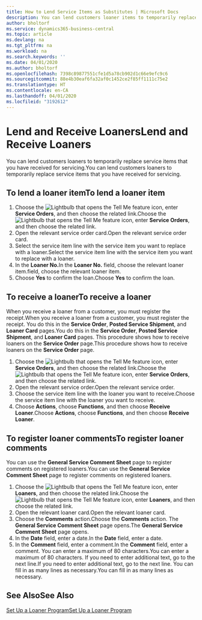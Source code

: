 ```yaml
---
title: How to Lend Service Items as Substitutes | Microsoft Docs
description: You can lend customers loaner items to temporarily replace service items that you have received for servicing.
author: bholtorf
ms.service: dynamics365-business-central
ms.topic: article
ms.devlang: na
ms.tgt_pltfrm: na
ms.workload: na
ms.search.keywords: ''
ms.date: 04/01/2020
ms.author: bholtorf
ms.openlocfilehash: 7398c89877551cfe1d5a78cb902d1c66e9efc9c6
ms.sourcegitcommit: 88e4b30eaf6fa32af0c1452ce2f85ff1111c75e2
ms.translationtype: HT
ms.contentlocale: en-CA
ms.lasthandoff: 04/01/2020
ms.locfileid: "3192612"
---
```

# <a name="lend-and-receive-loaners"></a><span data-ttu-id="62834-103">Lend and Receive Loaners</span><span class="sxs-lookup"><span data-stu-id="62834-103">Lend and Receive Loaners</span></span>
<span data-ttu-id="62834-104">You can lend customers loaners to temporarily replace service items that you have received for servicing.</span><span class="sxs-lookup"><span data-stu-id="62834-104">You can lend customers loaners to temporarily replace service items that you have received for servicing.</span></span>  
  
## <a name="to-lend-a-loaner-item"></a><span data-ttu-id="62834-105">To lend a loaner item</span><span class="sxs-lookup"><span data-stu-id="62834-105">To lend a loaner item</span></span>    
1. <span data-ttu-id="62834-106">Choose the ![Lightbulb that opens the Tell Me feature](media/ui-search/search_small.png "Tell me what you want to do") icon, enter **Service Orders**, and then choose the related link.</span><span class="sxs-lookup"><span data-stu-id="62834-106">Choose the ![Lightbulb that opens the Tell Me feature](media/ui-search/search_small.png "Tell me what you want to do") icon, enter **Service Orders**, and then choose the related link.</span></span>  
2. <span data-ttu-id="62834-107">Open the relevant service order card.</span><span class="sxs-lookup"><span data-stu-id="62834-107">Open the relevant service order card.</span></span>  
3. <span data-ttu-id="62834-108">Select the service item line with the service item you want to replace with a loaner.</span><span class="sxs-lookup"><span data-stu-id="62834-108">Select the service item line with the service item you want to replace with a loaner.</span></span>  
4. <span data-ttu-id="62834-109">In the **Loaner No.**</span><span class="sxs-lookup"><span data-stu-id="62834-109">In the **Loaner No.**</span></span> <span data-ttu-id="62834-110">field, choose the relevant loaner item.</span><span class="sxs-lookup"><span data-stu-id="62834-110">field, choose the relevant loaner item.</span></span>  
5. <span data-ttu-id="62834-111">Choose **Yes** to confirm the loan.</span><span class="sxs-lookup"><span data-stu-id="62834-111">Choose **Yes** to confirm the loan.</span></span>  

## <a name="to-receive-a-loaner"></a><span data-ttu-id="62834-112">To receive a loaner</span><span class="sxs-lookup"><span data-stu-id="62834-112">To receive a loaner</span></span>  
<span data-ttu-id="62834-113">When you receive a loaner from a customer, you must register the receipt.</span><span class="sxs-lookup"><span data-stu-id="62834-113">When you receive a loaner from a customer, you must register the receipt.</span></span> <span data-ttu-id="62834-114">You do this in the **Service Order**, **Posted Service Shipment**, and **Loaner Card** pages.</span><span class="sxs-lookup"><span data-stu-id="62834-114">You do this in the **Service Order**, **Posted Service Shipment**, and **Loaner Card** pages.</span></span> <span data-ttu-id="62834-115">This procedure shows how to receive loaners on the **Service Order** page.</span><span class="sxs-lookup"><span data-stu-id="62834-115">This procedure shows how to receive loaners on the **Service Order** page.</span></span>  
  
1. <span data-ttu-id="62834-116">Choose the ![Lightbulb that opens the Tell Me feature](media/ui-search/search_small.png "Tell me what you want to do") icon, enter **Service Orders**, and then choose the related link.</span><span class="sxs-lookup"><span data-stu-id="62834-116">Choose the ![Lightbulb that opens the Tell Me feature](media/ui-search/search_small.png "Tell me what you want to do") icon, enter **Service Orders**, and then choose the related link.</span></span>  
2. <span data-ttu-id="62834-117">Open the relevant service order.</span><span class="sxs-lookup"><span data-stu-id="62834-117">Open the relevant service order.</span></span>  
3. <span data-ttu-id="62834-118">Choose the service item line with the loaner you want to receive.</span><span class="sxs-lookup"><span data-stu-id="62834-118">Choose the service item line with the loaner you want to receive.</span></span>  
4. <span data-ttu-id="62834-119">Choose **Actions**, choose **Functions**, and then choose **Receive Loaner**.</span><span class="sxs-lookup"><span data-stu-id="62834-119">Choose **Actions**, choose **Functions**, and then choose **Receive Loaner**.</span></span>  

## <a name="to-register-loaner-comments"></a><span data-ttu-id="62834-120">To register loaner comments</span><span class="sxs-lookup"><span data-stu-id="62834-120">To register loaner comments</span></span>  
<span data-ttu-id="62834-121">You can use the **General Service Comment Sheet** page to register comments on registered loaners.</span><span class="sxs-lookup"><span data-stu-id="62834-121">You can use the **General Service Comment Sheet** page to register comments on registered loaners.</span></span>  
  
1. <span data-ttu-id="62834-122">Choose the ![Lightbulb that opens the Tell Me feature](media/ui-search/search_small.png "Tell me what you want to do") icon, enter **Loaners**, and then choose the related link.</span><span class="sxs-lookup"><span data-stu-id="62834-122">Choose the ![Lightbulb that opens the Tell Me feature](media/ui-search/search_small.png "Tell me what you want to do") icon, enter **Loaners**, and then choose the related link.</span></span>  
2. <span data-ttu-id="62834-123">Open the relevant loaner card.</span><span class="sxs-lookup"><span data-stu-id="62834-123">Open the relevant loaner card.</span></span>  
3. <span data-ttu-id="62834-124">Choose the **Comments** action.</span><span class="sxs-lookup"><span data-stu-id="62834-124">Choose the **Comments** action.</span></span> <span data-ttu-id="62834-125">The **General Service Comment Sheet** page opens.</span><span class="sxs-lookup"><span data-stu-id="62834-125">The **General Service Comment Sheet** page opens.</span></span>  
4. <span data-ttu-id="62834-126">In the **Date** field, enter a date.</span><span class="sxs-lookup"><span data-stu-id="62834-126">In the **Date** field, enter a date.</span></span>  
5. <span data-ttu-id="62834-127">In the **Comment** field, enter a comment.</span><span class="sxs-lookup"><span data-stu-id="62834-127">In the **Comment** field, enter a comment.</span></span> <span data-ttu-id="62834-128">You can enter a maximum of 80 characters.</span><span class="sxs-lookup"><span data-stu-id="62834-128">You can enter a maximum of 80 characters.</span></span> <span data-ttu-id="62834-129">If you need to enter additional text, go to the next line.</span><span class="sxs-lookup"><span data-stu-id="62834-129">If you need to enter additional text, go to the next line.</span></span> <span data-ttu-id="62834-130">You can fill in as many lines as necessary.</span><span class="sxs-lookup"><span data-stu-id="62834-130">You can fill in as many lines as necessary.</span></span>  
  
## <a name="see-also"></a><span data-ttu-id="62834-131">See Also</span><span class="sxs-lookup"><span data-stu-id="62834-131">See Also</span></span>  
[<span data-ttu-id="62834-132">Set Up a Loaner Program</span><span class="sxs-lookup"><span data-stu-id="62834-132">Set Up a Loaner Program</span></span>](service-how-setup-loaner-program.md)   
